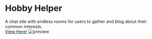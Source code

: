 # Hobby Helper
A chat site with endless rooms for users to gather and blog about their common interests.
<br>
[View Here!](http://hobbyhelper.herokuapp.com/ "View here")
![preview](preview.gif)
